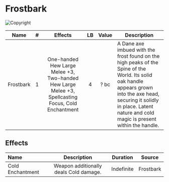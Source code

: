 # Frostbark

![Copyright]()

|   Name   | # |                             Effects                             | LB | Value | Description                                                                                                                                                                                                                        |
| :-------: | :-: | :--------------------------------------------------------------: | :-: | :---: | ---------------------------------------------------------------------------------------------------------------------------------------------------------------------------------------------------------------------------------- |
| Frostbark | 1 | One-handed Hew Large Melee +3, Two-handed Hew Large Melee +3, Spellcasting Focus, Cold Enchantment | 4 | ? bc | A Dane axe imbued with the frost found on the high peaks of the Spine of the World. Its solid oak handle appears grown into the axe head, securing it solidly in place. Latent nature and cold magic is present within the handle. |

## Effects

| Name             |                  Description                  |  Duration  |  Source  |
| :--------------- | :------------------------------------: | :--------: | :-------: |
| Cold Enchantment | Weapon additionally deals Cold damage. | Indefinite | Frostbark |
